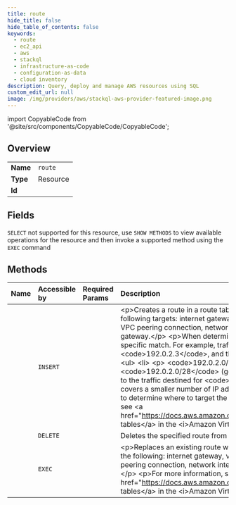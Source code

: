 ```yaml
---
title: route
hide_title: false
hide_table_of_contents: false
keywords:
  - route
  - ec2_api
  - aws    
  - stackql
  - infrastructure-as-code
  - configuration-as-data
  - cloud inventory
description: Query, deploy and manage AWS resources using SQL
custom_edit_url: null
image: /img/providers/aws/stackql-aws-provider-featured-image.png
---
```


import CopyableCode from '@site/src/components/CopyableCode/CopyableCode';




## Overview
<table><tbody>
<tr><td><b>Name</b></td><td><code>route</code></td></tr>
<tr><td><b>Type</b></td><td>Resource</td></tr>
<tr><td><b>Id</b></td><td><CopyableCode code="aws.ec2_api.route" /></td></tr>
</tbody></table>

## Fields
`SELECT` not supported for this resource, use `SHOW METHODS` to view available operations for the resource and then invoke a supported method using the `EXEC` command  
## Methods
| Name | Accessible by | Required Params | Description |
|:-----|:--------------|:----------------|:------------|
| <CopyableCode code="route_Create" /> | `INSERT` | <CopyableCode code="RouteTableId, region" /> | &lt;p&gt;Creates a route in a route table within a VPC.&lt;/p&gt; &lt;p&gt;You must specify one of the following targets: internet gateway or virtual private gateway, NAT instance, NAT gateway, VPC peering connection, network interface, egress-only internet gateway, or transit gateway.&lt;/p&gt; &lt;p&gt;When determining how to route traffic, we use the route with the most specific match. For example, traffic is destined for the IPv4 address &lt;code&gt;192.0.2.3&lt;/code&gt;, and the route table includes the following two IPv4 routes:&lt;/p&gt; &lt;ul&gt; &lt;li&gt; &lt;p&gt; &lt;code&gt;192.0.2.0/24&lt;/code&gt; (goes to some target A)&lt;/p&gt; &lt;/li&gt; &lt;li&gt; &lt;p&gt; &lt;code&gt;192.0.2.0/28&lt;/code&gt; (goes to some target B)&lt;/p&gt; &lt;/li&gt; &lt;/ul&gt; &lt;p&gt;Both routes apply to the traffic destined for &lt;code&gt;192.0.2.3&lt;/code&gt;. However, the second route in the list covers a smaller number of IP addresses and is therefore more specific, so we use that route to determine where to target the traffic.&lt;/p&gt; &lt;p&gt;For more information about route tables, see &lt;a href="https://docs.aws.amazon.com/vpc/latest/userguide/VPC_Route_Tables.html"&gt;Route tables&lt;/a&gt; in the &lt;i&gt;Amazon Virtual Private Cloud User Guide&lt;/i&gt;.&lt;/p&gt; |
| <CopyableCode code="route_Delete" /> | `DELETE` | <CopyableCode code="RouteTableId, region" /> | Deletes the specified route from the specified route table. |
| <CopyableCode code="route_Replace" /> | `EXEC` | <CopyableCode code="RouteTableId, region" /> | &lt;p&gt;Replaces an existing route within a route table in a VPC. You must provide only one of the following: internet gateway, virtual private gateway, NAT instance, NAT gateway, VPC peering connection, network interface, egress-only internet gateway, or transit gateway.&lt;/p&gt; &lt;p&gt;For more information, see &lt;a href="https://docs.aws.amazon.com/vpc/latest/userguide/VPC_Route_Tables.html"&gt;Route tables&lt;/a&gt; in the &lt;i&gt;Amazon Virtual Private Cloud User Guide&lt;/i&gt;.&lt;/p&gt; |
